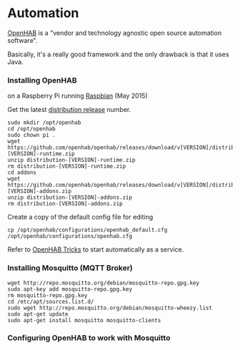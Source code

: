 # Automation
[OpenHAB](http://www.openhab.org/) is a "vendor and technology agnostic open source automation software".

Basically, it's a really good framework and the only drawback is that it uses Java.

### Installing OpenHAB
on a Raspberry Pi running [Raspbian](https://www.raspberrypi.org/downloads/raspbian/) (May 2015)

Get the latest [distribution release](https://github.com/openhab/openhab/releases/) number.

    sudo mkdir /opt/openhab
	cd /opt/openhab
	sudo chown pi .
	wget https://github.com/openhab/openhab/releases/download/v[VERSION]/distribution-[VERSION]-runtime.zip
    unzip distribution-[VERSION]-runtime.zip
	rm distribution-[VERSION]-runtime.zip
	cd addons
	wget https://github.com/openhab/openhab/releases/download/v[VERSION]/distribution-[VERSION]-addons.zip
	unzip distribution-[VERSION]-addons.zip
	rm distribution-[VERSION]-addons.zip

Create a copy of the default config file for editing

	cp /opt/openhab/configurations/openhab_default.cfg /opt/openhab/configurations/openhab.cfg

Refer to [OpenHAB Tricks](https://github.com/openhab/openhab/wiki/Samples-Tricks) to start automatically as a service.

### Installing Mosquitto (MQTT Broker)

    wget http://repo.mosquitto.org/debian/mosquitto-repo.gpg.key
    sudo apt-key add mosquitto-repo.gpg.key
    rm mosquitto-repo.gpg.key
    cd /etc/apt/sources.list.d/
    sudo wget http://repo.mosquitto.org/debian/mosquitto-wheezy.list
	sudo apt-get update
	sudo apt-get install mosquitto mosquitto-clients

### Configuring OpenHAB to work with Mosquitto

    